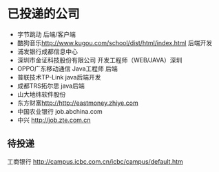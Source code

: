 # 已投递的公司

* 字节跳动 后端/客户端
* 酷狗音乐<http://www.kugou.com/school/dist/html/index.html>  后端开发
* 浦发银行成都信息中心 
* 深圳市金证科技股份有限公司 开发工程师（WEB/JAVA）深圳
* OPPO广东移动通信 Java工程师 后端
* 普联技术TP-Link java后端开发
* 成都TRS拓尔思 java后端
* 山大地纬软件股份
* 东方财富<http://http://eastmoney.zhiye.com>
* 中国农业银行 job.abchina.com
* 中兴 <http://job.zte.com.cn>

## 待投递

工商银行 <http://campus.icbc.com.cn/icbc/campus/default.htm>